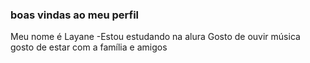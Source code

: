 ### boas vindas ao meu perfil
Meu nome é Layane
-Estou estudando na alura
Gosto de ouvir música
gosto de estar com a família e amigos
